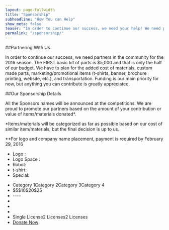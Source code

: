 ```yaml
---
layout: page-fullwidth
title: "Sponsorship"
subheadline: "How You can Help"
show_meta: false
teaser: "In order to continue our success, we need your help! We need partners in our community to help us to succeed for the 2016 season. If you could help us out, read below learn the different ways you can help."
permalink: "/sponsorship/"
---
```

##Partnering With Us

In order to continue our success, we need partners in the community for the 2016 season. The FIRST basic kit of parts is $5,000 and that is only the half of our budget. We have to plan for the added cost of materials, custom made parts, marketing/promotional items (t-shirts, banner, brochure printing, website, etc.), and transportation. Funding is our main priority for now, but anything you can contribute is greatly appreciated.

##Our Sponsorship Details

All the Sponsors names will be announced at the competitions. We are proud to promote our partners based on the amount of your contribution or value of items/materials donated*.

*Items/materials will be categorized as far as possible based on our cost of similar item/materials, but the final decision is up to us.

**For logo and company name placement, payment is required by February 29, 2016

<div class="price-chart">
    <div class="attr-col">
        <ul>
            <li>Logo :</li>
            <li>Logo Space :</li>
            <li>Robot:</li>
            <li>t-shirt:</li>
			<li>Special:</li>
        </ul>
    </div>
    <div class="pt-table">
        <div class="pt-body">
            <ul class="pt-rows">
                <li class="title"><span>Category 1</span><span>Category 2</span><span>Category 3</span><span>Category 4</span></li>
                <li class="fees"><span>$5</span><span>$10</span><span>$20</span><span>$25</span></li>
                <li><span>-</span><span>-</span><span>-</span><span>-</span></li>
                <li><span class="pt-yes"></span><span class="pt-yes"></span><span class="pt-yes"></span><span class="pt-yes"></span></li>
                <li><span class="pt-no"></span><span class="pt-yes"></span><span class="pt-yes"></span><span class="pt-yes"></span></li>
                <li><span class="pt-no"></span><span class="pt-no"></span><span class="pt-no"></span><span class="pt-yes"></span></li>
                <li><span class="pt-no"></span><span>Single License</span><span>2 Licenses</span><span>2 Licenses</span></li>
                <li class="fin"><span class="pt-3x"><a href="/donations" class="big-button">Donate Now</a></span></li>
            </ul>
        </div>
    </div>
</div>
